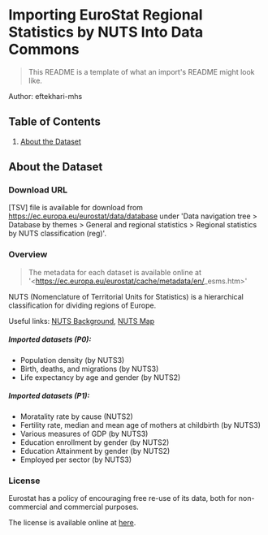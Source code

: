 # Importing EuroStat Regional Statistics by NUTS Into Data Commons


> This README is a template of what an import's README might look like.

Author: eftekhari-mhs

## Table of Contents

1. [About the Dataset](#about-the-dataset)

## About the Dataset

### Download URL

[TSV] file is available for download from <https://ec.europa.eu/eurostat/data/database> under 'Data navigation tree > Database by themes > General and regional statistics > Regional statistics by NUTS classification (reg)'.

### Overview
> The metadata for each dataset is available online at '<https://ec.europa.eu/eurostat/cache/metadata/en/<dataset name>_esms.htm>'

NUTS (Nomenclature of Territorial Units for Statistics) is a hierarchical classification for dividing regions of Europe. 

Useful links: [NUTS Background](https://ec.europa.eu/eurostat/web/nuts/background), 
[NUTS Map](https://ec.europa.eu/eurostat/web/nuts/nuts-maps)

##### Imported datasets (P0): 

- Population density (by NUTS3)
- Birth, deaths, and migrations (by NUTS3)
- Life expectancy by age and gender (by NUTS2)

##### Imported datasets (P1): 

- Moratality rate by cause (NUTS2)
- Fertility rate, median and mean age of mothers at childbirth (by NUTS3)
- Various measures of GDP (by NUTS3)
- Education enrollment by gender (by NUTS2)
- Education Attainment by gender (by NUTS2)
- Employed per sector (by NUTS3)

### License

Eurostat has a policy of encouraging free re-use of its data, both for non-commercial and commercial purposes. 

The license is available online at [here](https://ec.europa.eu/eurostat/about/policies/copyright).
